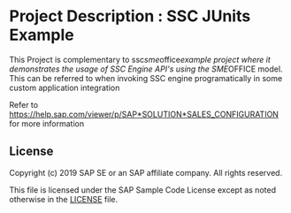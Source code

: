 # Project Description : SSC JUnits Example

This Project is complementary to ssc*sme*office*example project where it demonstrates the usage of SSC Engine API's using the SME*OFFICE model. This can be referred to when invoking SSC engine programatically in some custom application integration 

Refer to https://help.sap.com/viewer/p/SAP*SOLUTION*SALES_CONFIGURATION for more information

## License

Copyright (c) 2019 SAP SE or an SAP affiliate company. All rights reserved. 

This file is licensed under the SAP Sample Code License except as noted otherwise in the [LICENSE](LICENSE) file.

